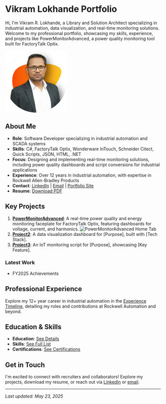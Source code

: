 # Vikram Lokhande Portfolio
Hi, I'm Vikram R. Lokhande, a Library and Solution Architect specializing in industrial automation, data visualization, and real-time monitoring solutions. Welcome to my professional portfolio, showcasing my skills, experience, and projects like PowerMonitorAdvanced, a power quality monitoring tool built for FactoryTalk Optix.

<img src="assets/profile-pic.png" alt="Profile Picture" width="200" />

## About Me
- **Role**: Software Developer specializing in industrial automation and SCADA systems
- **Skills**: C#, FactoryTalk Optix, Wonderware InTouch, Schneider Citect, Quick Scripts, JSON, HTML, .NET
- **Focus**: Designing and implementing real-time monitoring solutions, including power quality dashboards and script conversions for industrial applications
- **Experience**: Over 12 years in industrial automation, with expertise in Rockwell Allen-Bradley Products
- **Contact**: [LinkedIn](https://linkedin.com/in/vikram-lokhande) | [Email](mailto:vikram.lokhande@example.com) | [Portfolio Site](https://yourname.com)
- **Resume**: [Download PDF](assets/resume.pdf)

## Key Projects
1. **[PowerMonitorAdvanced](projects/PowerMonitorAdvanced/README.md)**: A real-time power quality and energy monitoring faceplate for FactoryTalk Optix, featuring dashboards for voltage, current, and harmonics.
   ![PowerMonitorAdvanced Home Tab](assets/powermonitor-home.gif)
2. **[Project2](projects/Project2/README.md)**: A data visualization dashboard for [Purpose], built with [Tech Stack].
3. **[Project3](projects/Project3/README.md)**: An IoT monitoring script for [Purpose], showcasing [Key Feature].


### Latest Work
- FY2025 Achievements

## Professional Experience
Explore my 12+ year career in industrial automation in the [Experience Timeline](experience/timeline.md), detailing my roles and contributions at Rockwell Automation and beyond.

## Education & Skills
- **Education**: [See Details](docs/education.md)
- **Skills**: [See Full List](docs/skills.md)
- **Certifications**: [See Certifications](docs/certifications.md)

## Get in Touch
I'm excited to connect with recruiters and collaborators! Explore my projects, download my resume, or reach out via [LinkedIn](https://linkedin.com/in/yourprofile) or [email](mailto:youremail@example.com).

---
*Last updated: May 23, 2025*
